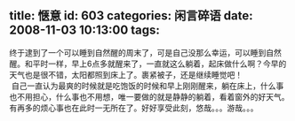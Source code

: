 title: 惬意
id: 603
categories: 闲言碎语
date: 2008-11-03 10:13:00
tags:
---

终于逮到了一个可以睡到自然醒的周末了，可是自己没那么幸运，可以睡到自然醒。和平时一样，早上6点多就醒来了，一直就这么躺着，起床做什么啊？今早的天气也是很不错，太阳都照到床上了。裹紧被子，还是继续睡觉吧！
</br>&nbsp;自己一直认为最爽的时候就是吃饱饭的时候和早上刚刚醒来，躺在床上，什么事也不用担心，什么事也不用想，唯一要做的就是静静的躺着，看着窗外的好天气。有再多的烦心事也在此时一无所在了。好好享受此刻，悠哉。。。游哉。。。
